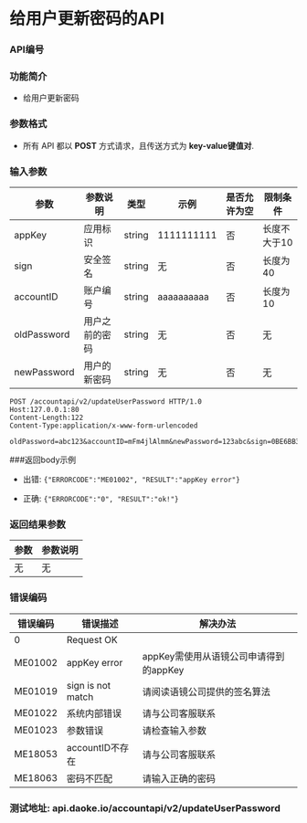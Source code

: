 给用户更新密码的API
=================================

### API编号

### 功能简介
* 给用户更新密码

### 参数格式

* 所有 API 都以 **POST** 方式请求，且传送方式为 **key-value键值对**.


### 输入参数

 参数             |参数说明         |  类型       |   示例         |是否允许为空|  限制条件
------------------|-----------------|-------------|----------------|------------|---------------------
 appKey           | 应用标识        | string      |  1111111111    |否          | 长度不大于10
 sign             | 安全签名        | string      |  无            |否          | 长度为40
 accountID        | 账户编号        | string      |  aaaaaaaaaa    |否          | 长度为10
 oldPassword      | 用户之前的密码  | string      |  无            |否          | 无
 newPassword      | 用户的新密码    | string      |  无            |否          | 无


    POST /accountapi/v2/updateUserPassword HTTP/1.0
    Host:127.0.0.1:80
    Content-Length:122
    Content-Type:application/x-www-form-urlencoded

    oldPassword=abc123&accountID=mFm4jlAlmm&newPassword=123abc&sign=0BE6BB35B71F02BBDABD6053FA4178FEBD376FB9&appKey=1111111111
 
###返回body示例

* 出错: `{"ERRORCODE":"ME01002", "RESULT":"appKey error"}`

* 正确: `{"ERRORCODE":"0", "RESULT":"ok!"}`


### 返回结果参数

参数            | 参数说明
----------------|-------------------------------------------
无              | 无


### 错误编码

错误编码    | 错误描述                  | 解决办法
------------|---------------------------|------------------
0           | Request OK                |
ME01002     | appKey error              | appKey需使用从语镜公司申请得到的appKey
ME01019     | sign is not match         | 请阅读语镜公司提供的签名算法
ME01022     | 系统内部错误              | 请与公司客服联系
ME01023     | 参数错误                  | 请检查输入参数
ME18053     | accountID不存在           | 请与公司客服联系
ME18063     | 密码不匹配                | 请输入正确的密码


### 测试地址: api.daoke.io/accountapi/v2/updateUserPassword
